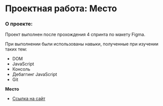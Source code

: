 # Проектная работа: Место

### О проекте:
Проект выполнен после прохождения 4 спринта по макету Figma. 

При выполнении были использованы навыки, полученные при изучении таких тем:

* DOM
* JavaScript
* Консоль
* Дебаггинг JavaScript
* Git

**Место**

* [Ссылка на сайт](https://www.figma.com/file/2cn9N9jSkmxD84oJik7xL7/JavaScript.-Sprint-4?node-id=0%3A1)